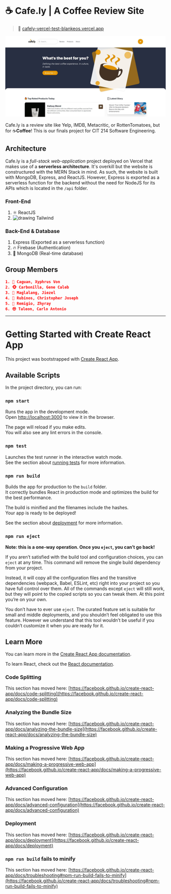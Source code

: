 # ☕ Cafe.ly | A Coffee Review Site

> 🔗 [cafely-vercel-test-blankeos.vercel.app](https://cafely-vercel-test-blankeos.vercel.app)

<img src="https://raw.githubusercontent.com/seajayrubynose/cafely-pictures/master/meta/preview.jpg" alt="Site Preview Screenshot">

Cafe.ly is a review site like Yelp, IMDB, Metacritic, or RottenTomatoes, but for ☕**Coffee**! This is our finals project for CIT 214 Software Engineering.

## Architecture

Cafe.ly is a _full-stack web-application_ project deployed on Vercel that makes use of a **serverless architecture**. It's overkill but the website is constructured with the MERN Stack in mind. As such, the website is built with MongoDB, Express, and ReactJS. However, Express is exported as a serverless function for the backend without the need for NodeJS for its APIs which is located in the `/api` folder.

### Front-End

1. :atom_symbol: ReactJS
2. <img src="https://simpleicons.org//icons/tailwindcss.svg" alt="drawing" width="10px"/> Tailwind

### Back-End & Database

1. Express (Exported as a serverless function)
2. 🔥 Firebase (Authentication)
3. 🍃 MongoDB (Real-time database)

## Group Members

```json
1. 👧 Caguan, Xyphrus Von
2. 🐵 Carbonilla, Gene Caleb
3. 🤩 Maglalang, Jiezel
4. 🤠 Rubinos, Christopher Joseph
5. 🤡 Remigio, Zhyray
6. 😎 Taleon, Carlo Antonio
```

<hr>

# Getting Started with Create React App

This project was bootstrapped with [Create React App](https://github.com/facebook/create-react-app).

## Available Scripts

In the project directory, you can run:

### `npm start`

Runs the app in the development mode.\
Open [http://localhost:3000](http://localhost:3000) to view it in the browser.

The page will reload if you make edits.\
You will also see any lint errors in the console.

### `npm test`

Launches the test runner in the interactive watch mode.\
See the section about [running tests](https://facebook.github.io/create-react-app/docs/running-tests) for more information.

### `npm run build`

Builds the app for production to the `build` folder.\
It correctly bundles React in production mode and optimizes the build for the best performance.

The build is minified and the filenames include the hashes.\
Your app is ready to be deployed!

See the section about [deployment](https://facebook.github.io/create-react-app/docs/deployment) for more information.

### `npm run eject`

**Note: this is a one-way operation. Once you `eject`, you can’t go back!**

If you aren’t satisfied with the build tool and configuration choices, you can `eject` at any time. This command will remove the single build dependency from your project.

Instead, it will copy all the configuration files and the transitive dependencies (webpack, Babel, ESLint, etc) right into your project so you have full control over them. All of the commands except `eject` will still work, but they will point to the copied scripts so you can tweak them. At this point you’re on your own.

You don’t have to ever use `eject`. The curated feature set is suitable for small and middle deployments, and you shouldn’t feel obligated to use this feature. However we understand that this tool wouldn’t be useful if you couldn’t customize it when you are ready for it.

## Learn More

You can learn more in the [Create React App documentation](https://facebook.github.io/create-react-app/docs/getting-started).

To learn React, check out the [React documentation](https://reactjs.org/).

### Code Splitting

This section has moved here: [https://facebook.github.io/create-react-app/docs/code-splitting](https://facebook.github.io/create-react-app/docs/code-splitting)

### Analyzing the Bundle Size

This section has moved here: [https://facebook.github.io/create-react-app/docs/analyzing-the-bundle-size](https://facebook.github.io/create-react-app/docs/analyzing-the-bundle-size)

### Making a Progressive Web App

This section has moved here: [https://facebook.github.io/create-react-app/docs/making-a-progressive-web-app](https://facebook.github.io/create-react-app/docs/making-a-progressive-web-app)

### Advanced Configuration

This section has moved here: [https://facebook.github.io/create-react-app/docs/advanced-configuration](https://facebook.github.io/create-react-app/docs/advanced-configuration)

### Deployment

This section has moved here: [https://facebook.github.io/create-react-app/docs/deployment](https://facebook.github.io/create-react-app/docs/deployment)

### `npm run build` fails to minify

This section has moved here: [https://facebook.github.io/create-react-app/docs/troubleshooting#npm-run-build-fails-to-minify](https://facebook.github.io/create-react-app/docs/troubleshooting#npm-run-build-fails-to-minify)
